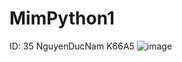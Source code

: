 # MimPython1
ID: 35 NguyenDucNam  K66A5
![image](https://user-images.githubusercontent.com/109266313/183555016-a469211a-bcca-4dd9-846e-b399c2f64bf2.png)

